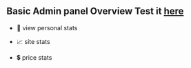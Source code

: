 
  ## Basic Admin panel Overview Test it [here](https://user2130981023.github.io/MDB/)

- 👱 view personal stats

- 📈 site stats 

- 💲 price stats

